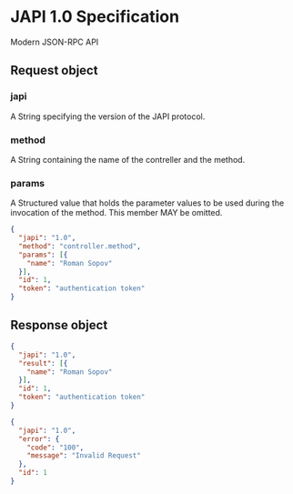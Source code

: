 # JAPI 1.0 Specification

Modern JSON-RPC API

## Request object

### japi

A String specifying the version of the JAPI protocol.

### method

A String containing the name of the contreller and the method.

### params

A Structured value that holds the parameter values to be used during the invocation of the method. This member MAY be omitted.

```json
{
  "japi": "1.0",
  "method": "controller.method",
  "params": [{
    "name": "Roman Sopov"
  }],
  "id": 1,
  "token": "authentication token"
}
```

## Response object

```json
{
  "japi": "1.0",
  "result": [{
    "name": "Roman Sopov"
  }],
  "id": 1,
  "token": "authentication token"
}
```

```json
{
  "japi": "1.0",
  "error": {
    "code": "100",
    "message": "Invalid Request"
  },
  "id": 1
}
```
